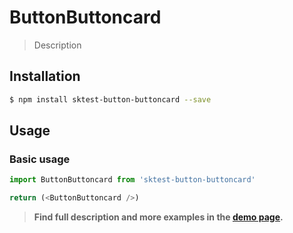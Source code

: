 # ButtonButtoncard

> Description

<!-- ![](./assets/preview.png) -->

## Installation

```sh
$ npm install sktest-button-buttoncard --save
```

## Usage

### Basic usage
```js
import ButtonButtoncard from 'sktest-button-buttoncard'

return (<ButtonButtoncard />)
```


> **Find full description and more examples in the [demo page](#).**